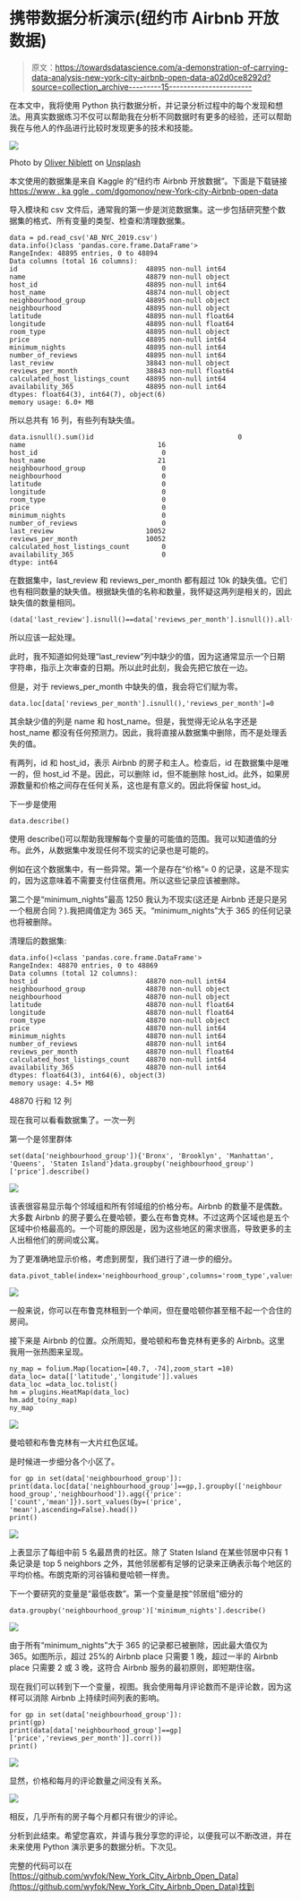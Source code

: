 # 携带数据分析演示(纽约市 Airbnb 开放数据)

> 原文：<https://towardsdatascience.com/a-demonstration-of-carrying-data-analysis-new-york-city-airbnb-open-data-a02d0ce8292d?source=collection_archive---------15----------------------->

在本文中，我将使用 Python 执行数据分析，并记录分析过程中的每个发现和想法。用真实数据练习不仅可以帮助我在分析不同数据时有更多的经验，还可以帮助我在与他人的作品进行比较时发现更多的技术和技能。

![](img/bf3886bd874d5d30aa0f232e73c2d4b1.png)

Photo by [Oliver Niblett](https://unsplash.com/@ojnibl?utm_source=unsplash&utm_medium=referral&utm_content=creditCopyText) on [Unsplash](https://unsplash.com/s/photos/new-york?utm_source=unsplash&utm_medium=referral&utm_content=creditCopyText)

本文使用的数据集是来自 Kaggle 的“纽约市 Airbnb 开放数据”。下面是下载链接[https://www . ka ggle . com/dgomonov/new-York-city-Airbnb-open-data](https://www.kaggle.com/dgomonov/new-york-city-airbnb-open-data)

导入模块和 csv 文件后，通常我的第一步是浏览数据集。这一步包括研究整个数据集的格式、所有变量的类型、检查和清理数据集。

```
data = pd.read_csv('AB_NYC_2019.csv')
data.info()class 'pandas.core.frame.DataFrame'>
RangeIndex: 48895 entries, 0 to 48894
Data columns (total 16 columns):
id                                48895 non-null int64
name                              48879 non-null object
host_id                           48895 non-null int64
host_name                         48874 non-null object
neighbourhood_group               48895 non-null object
neighbourhood                     48895 non-null object
latitude                          48895 non-null float64
longitude                         48895 non-null float64
room_type                         48895 non-null object
price                             48895 non-null int64
minimum_nights                    48895 non-null int64
number_of_reviews                 48895 non-null int64
last_review                       38843 non-null object
reviews_per_month                 38843 non-null float64
calculated_host_listings_count    48895 non-null int64
availability_365                  48895 non-null int64
dtypes: float64(3), int64(7), object(6)
memory usage: 6.0+ MB
```

所以总共有 16 列，有些列有缺失值。

```
data.isnull().sum()id                                    0
name                                 16
host_id                               0
host_name                            21
neighbourhood_group                   0
neighbourhood                         0
latitude                              0
longitude                             0
room_type                             0
price                                 0
minimum_nights                        0
number_of_reviews                     0
last_review                       10052
reviews_per_month                 10052
calculated_host_listings_count        0
availability_365                      0
dtype: int64
```

在数据集中，last_review 和 reviews_per_month 都有超过 10k 的缺失值。它们也有相同数量的缺失值。根据缺失值的名称和数量，我怀疑这两列是相关的，因此缺失值的数量相同。

```
(data['last_review'].isnull()==data['reviews_per_month'].isnull()).all()True
```

所以应该一起处理。

此时，我不知道如何处理“last_review”列中缺少的值，因为这通常显示一个日期字符串，指示上次审查的日期。所以此时此刻，我会先把它放在一边。

但是，对于 reviews_per_month 中缺失的值，我会将它们赋为零。

```
data.loc[data['reviews_per_month'].isnull(),'reviews_per_month']=0
```

其余缺少值的列是 name 和 host_name。但是，我觉得无论从名字还是 host_name 都没有任何预测力。因此，我将直接从数据集中删除，而不是处理丢失的值。

有两列，id 和 host_id，表示 Airbnb 的房子和主人。检查后，id 在数据集中是唯一的，但 host_id 不是。因此，可以删除 id，但不能删除 host_id。此外，如果房源数量和价格之间存在任何关系，这也是有意义的。因此将保留 host_id。

下一步是使用

```
data.describe()
```

使用 describe()可以帮助我理解每个变量的可能值的范围。我可以知道值的分布。此外，从数据集中发现任何不现实的记录也是可能的。

例如在这个数据集中，有一些异常。第一个是存在“价格”= 0 的记录，这是不现实的，因为这意味着不需要支付住宿费用。所以这些记录应该被删除。

第二个是“minimum_nights”最高 1250 我认为不现实(这还是 Airbnb 还是只是另一个租房合同？).我把阈值定为 365 天。“minimum_nights”大于 365 的任何记录也将被删除。

清理后的数据集:

```
data.info()<class 'pandas.core.frame.DataFrame'>
RangeIndex: 48870 entries, 0 to 48869
Data columns (total 12 columns):
host_id                           48870 non-null int64
neighbourhood_group               48870 non-null object
neighbourhood                     48870 non-null object
latitude                          48870 non-null float64
longitude                         48870 non-null float64
room_type                         48870 non-null object
price                             48870 non-null int64
minimum_nights                    48870 non-null int64
number_of_reviews                 48870 non-null int64
reviews_per_month                 48870 non-null float64
calculated_host_listings_count    48870 non-null int64
availability_365                  48870 non-null int64
dtypes: float64(3), int64(6), object(3)
memory usage: 4.5+ MB
```

48870 行和 12 列

现在我可以看看数据集了。一次一列

第一个是邻里群体

```
set(data['neighbourhood_group']){'Bronx', 'Brooklyn', 'Manhattan', 'Queens', 'Staten Island'}data.groupby('neighbourhood_group')['price'].describe()
```

![](img/c308edc147b9eb91cb099efcdb1a00a7.png)

该表很容易显示每个邻域组和所有邻域组的价格分布。Airbnb 的数量不是偶数。大多数 Airbnb 的房子要么在曼哈顿，要么在布鲁克林。不过这两个区域也是五个区域中价格最高的。一个可能的原因是，因为这些地区的需求很高，导致更多的主人出租他们的房间或公寓。

为了更准确地显示价格，考虑到房型，我们进行了进一步的细分。

```
data.pivot_table(index='neighbourhood_group',columns='room_type',values='price',aggfunc='mean')
```

![](img/4fa7ffd1b02fa312aea04f48c91dc25f.png)

一般来说，你可以在布鲁克林租到一个单间，但在曼哈顿你甚至租不起一个合住的房间。

接下来是 Airbnb 的位置。众所周知，曼哈顿和布鲁克林有更多的 Airbnb。这里我用一张热图来呈现。

```
ny_map = folium.Map(location=[40.7, -74],zoom_start =10)
data_loc= data[['latitude','longitude']].values
data_loc =data_loc.tolist()
hm = plugins.HeatMap(data_loc)
hm.add_to(ny_map)
ny_map
```

![](img/8089807c535eb4902b32e4316936f592.png)

曼哈顿和布鲁克林有一大片红色区域。

是时候进一步细分各个小区了。

```
for gp in set(data['neighbourhood_group']): print(data.loc[data['neighbourhood_group']==gp,].groupby(['neighbour   hood_group','neighbourhood']).agg({'price':['count','mean']}).sort_values(by=('price', 'mean'),ascending=False).head())
print()
```

![](img/db088224eb83b016eace6f964ae9374a.png)

上表显示了每组中前 5 名最昂贵的社区。除了 Staten Island 在某些邻居中只有 1 条记录是 top 5 neighbors 之外，其他邻居都有足够的记录来正确表示每个地区的平均价格。布朗克斯的河谷镇和曼哈顿一样贵。

下一个要研究的变量是“最低夜数”。第一个变量是按“邻居组”细分的

```
data.groupby('neighbourhood_group')['minimum_nights'].describe()
```

![](img/e6a115fe1443d615c7e7560e3fcab731.png)

由于所有“minimum_nights”大于 365 的记录都已被删除，因此最大值仅为 365。如图所示，超过 25%的 Airbnb place 只需要 1 晚，超过一半的 Airbnb place 只需要 2 或 3 晚，这符合 Airbnb 服务的最初原则，即短期住宿。

现在我们可以转到下一个变量，视图。我会使用每月评论数而不是评论数，因为这样可以消除 Airbnb 上持续时间列表的影响。

```
for gp in set(data['neighbourhood_group']):
print(gp)
print(data[data['neighbourhood_group']==gp]    ['price','reviews_per_month']].corr())
print()
```

![](img/b00cff23f1ee20324f61ab536fa69672.png)

显然，价格和每月的评论数量之间没有关系。

![](img/154b3a852624facbf5bbe7b8977a55eb.png)

相反，几乎所有的房子每个月都只有很少的评论。

分析到此结束。希望您喜欢，并请与我分享您的评论，以便我可以不断改进，并在未来使用 Python 演示更多的数据分析。下次见。

完整的代码可以在[https://github.com/wyfok/New_York_City_Airbnb_Open_Data](https://github.com/wyfok/New_York_City_Airbnb_Open_Data)找到